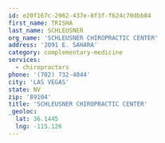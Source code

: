 ```yaml
---
id: e20f167c-2962-437e-8f3f-f624c70dbb84
first_name: TRISHA
last_name: SCHLEUSNER
org_name: 'SCHLEUSNER CHIROPRACTIC CENTER'
address: '2091 E. SAHARA'
category: complementary-medicine
services:
  - chiropractors
phone: '(702) 732-4044'
city: 'LAS VEGAS'
state: NV
zip: '89104'
title: 'SCHLEUSNER CHIROPRACTIC CENTER'
_geoloc:
  lat: 36.1445
  lng: -115.126
---
```

